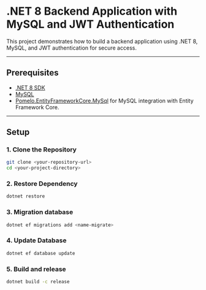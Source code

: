 # .NET 8 Backend Application with MySQL and JWT Authentication

This project demonstrates how to build a backend application using .NET 8, MySQL, and JWT authentication for secure access.

---

## Prerequisites

- [.NET 8 SDK](https://dotnet.microsoft.com/download/dotnet/8.0)
- [MySQL](https://www.mysql.com/downloads/)
- [Pomelo.EntityFrameworkCore.MySql](https://www.nuget.org/packages/Pomelo.EntityFrameworkCore.MySql/) for MySQL integration with Entity Framework Core.

---

## Setup

### 1. Clone the Repository
```bash
git clone <your-repository-url>
cd <your-project-directory>
```

### 2. Restore Dependency
```bash
dotnet restore
```

### 3. Migration database
```bash
dotnet ef migrations add <name-migrate>
```

### 4. Update Database
```bash
dotnet ef database update
```

### 5. Build and release
```bash
dotnet build -c release
```
